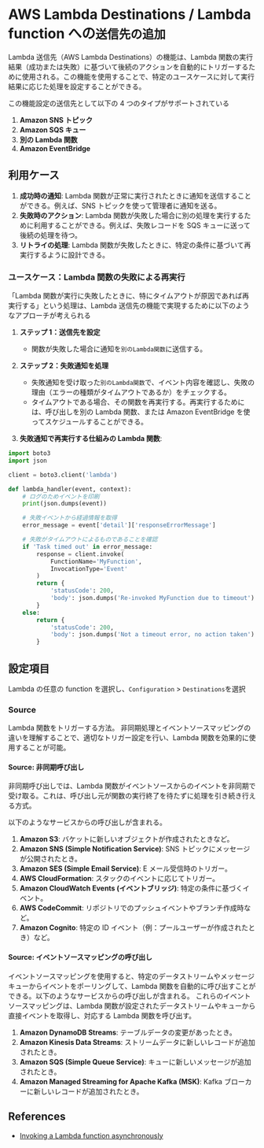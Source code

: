 # AWS Lambda Destinations / Lambda function への`送信先の追加`

Lambda 送信先（AWS Lambda Destinations）の機能は、Lambda 関数の実行結果（成功または失敗）に基づいて後続のアクションを自動的にトリガーするために使用される。この機能を使用することで、特定のユースケースに対して実行結果に応じた処理を設定することができる。

この機能設定の送信先として以下の 4 つのタイプがサポートされている

1. **Amazon SNS トピック**
2. **Amazon SQS キュー**
3. **別の Lambda 関数**
4. **Amazon EventBridge**

## 利用ケース

1. **成功時の通知**: Lambda 関数が正常に実行されたときに通知を送信することができる。例えば、SNS トピックを使って管理者に通知を送る。
2. **失敗時のアクション**: Lambda 関数が失敗した場合に別の処理を実行するために利用することができる。例えば、失敗レコードを SQS キューに送って後続の処理を待つ。
3. **リトライの処理**: Lambda 関数が失敗したときに、特定の条件に基づいて再実行するように設計できる。

### ユースケース：Lambda 関数の失敗による再実行

「Lambda 関数が実行に失敗したときに、特にタイムアウトが原因であれば再実行する」という処理は、Lambda 送信先の機能で実現するために以下のようなアプローチが考えられる

1. **ステップ 1：送信先を設定**

   - 関数が失敗した場合に通知を`別のLambda関数`に送信する。

2. **ステップ 2：失敗通知を処理**

   - 失敗通知を受け取った`別のLambda関数`で、イベント内容を確認し、失敗の理由（エラーの種類がタイムアウトであるか）をチェックする。
   - タイムアウトである場合、その関数を再実行する。再実行するためには、呼び出しを別の Lambda 関数、または Amazon EventBridge を使ってスケジュールすることができる。

3. **失敗通知で再実行する仕組みの Lambda 関数**:

```python
import boto3
import json

client = boto3.client('lambda')

def lambda_handler(event, context):
    # ログのためイベントを印刷
    print(json.dumps(event))

    # 失敗イベントから経過情報を取得
    error_message = event['detail']['responseErrorMessage']

    # 失敗がタイムアウトによるものであることを確認
    if 'Task timed out' in error_message:
        response = client.invoke(
            FunctionName='MyFunction',
            InvocationType='Event'
        )
        return {
            'statusCode': 200,
            'body': json.dumps('Re-invoked MyFunction due to timeout')
        }
    else:
        return {
            'statusCode': 200,
            'body': json.dumps('Not a timeout error, no action taken')
        }
```

## 設定項目

Lambda の任意の function を選択し、`Configuration` > `Destinations`を選択

### Source

Lambda 関数をトリガーする方法。
非同期処理とイベントソースマッピングの違いを理解することで、適切なトリガー設定を行い、Lambda 関数を効果的に使用することが可能。

#### Source: 非同期呼び出し

非同期呼び出しでは、Lambda 関数がイベントソースからのイベントを非同期で受け取る。これは、呼び出し元が関数の実行終了を待たずに処理を引き続き行える方式。

以下のようなサービスからの呼び出しが含まれる。

1. **Amazon S3**: バケットに新しいオブジェクトが作成されたときなど。
2. **Amazon SNS (Simple Notification Service)**: SNS トピックにメッセージが公開されたとき。
3. **Amazon SES (Simple Email Service)**: E メール受信時のトリガー。
4. **AWS CloudFormation**: スタックのイベントに応じてトリガー。
5. **Amazon CloudWatch Events (イベントブリッジ)**: 特定の条件に基づくイベント。
6. **AWS CodeCommit**: リポジトリでのプッシュイベントやブランチ作成時など。
7. **Amazon Cognito**: 特定の ID イベント（例：プールユーザーが作成されたとき）など。

#### Source: イベントソースマッピングの呼び出し

イベントソースマッピングを使用すると、特定のデータストリームやメッセージキューからイベントをポーリングして、Lambda 関数を自動的に呼び出すことができる。以下のようなサービスからの呼び出しが含まれる。
これらのイベントソースマッピングは、Lambda 関数が設定されたデータストリームやキューから直接イベントを取得し、対応する Lambda 関数を呼び出す。

1. **Amazon DynamoDB Streams**: テーブルデータの変更があったとき。
2. **Amazon Kinesis Data Streams**: ストリームデータに新しいレコードが追加されたとき。
3. **Amazon SQS (Simple Queue Service)**: キューに新しいメッセージが追加されたとき。
4. **Amazon Managed Streaming for Apache Kafka (MSK)**: Kafka ブローカーに新しいレコードが追加されたとき。

## References

- [Invoking a Lambda function asynchronously](https://docs.aws.amazon.com/lambda/latest/dg/invocation-async.html)
